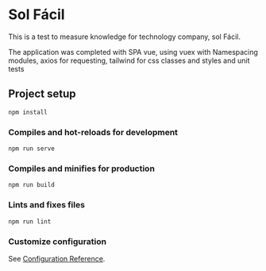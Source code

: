 # Sol Fácil
This is a test to measure knowledge for technology company, sol Fácil.

The application was completed with SPA vue, using vuex with Namespacing modules, axios for requesting, tailwind for css classes and styles and unit tests

## Project setup
```
npm install
```

### Compiles and hot-reloads for development
```
npm run serve
```

### Compiles and minifies for production
```
npm run build
```

### Lints and fixes files
```
npm run lint
```

### Customize configuration
See [Configuration Reference](https://cli.vuejs.org/config/).
